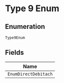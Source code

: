 
# Type 9 Enum

## Enumeration

`Type9Enum`

## Fields

| Name |
|  --- |
| `EnumDirectDebitach` |

